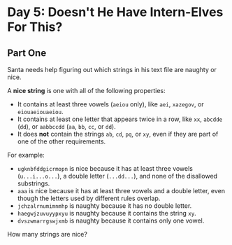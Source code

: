 # Day 5: Doesn't He Have Intern-Elves For This?

## Part One

Santa needs help figuring out which strings in his text file are naughty or nice.

A **nice string** is one with all of the following properties:

 - It contains at least three vowels (`aeiou` only), like `aei`, `xazegov`, or 
`eiouaeiouaeiou`.
 - It contains at least one letter that appears twice in a row, like `xx`, 
`abcdde` (`dd`), or `aabbccdd` (`aa`, `bb`, `cc`, or `dd`).
 - It does **not** contain the strings `ab`, `cd`, `pq`, or `xy`, even if they 
are part of one of the other requirements.

For example:

 - `ugknbfddgicrmopn` is nice because it has at least three vowels (`u...i...o...`), 
a double letter (`...dd...`), and none of the disallowed substrings.
 - `aaa` is nice because it has at least three vowels and a double letter, even 
though the letters used by different rules overlap.
 - `jchzalrnumimnmhp` is naughty because it has no double letter.
 - `haegwjzuvuyypxyu` is naughty because it contains the string `xy`.
 - `dvszwmarrgswjxmb` is naughty because it contains only one vowel.

How many strings are nice?
